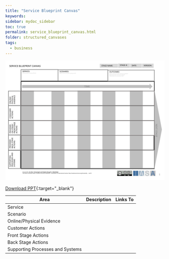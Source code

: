 ```yaml
---
title: "Service Blueprint Canvas"
keywords: 
sidebar: mydoc_sidebar
toc: true
permalink: service_blueprint_canvas.html
folder: structured_canvases
tags: 
  - business
---
```


![image001](media/service_blueprint_canvas001.svg)

[Download PPT](media/ppt/service_blueprint_canvas.ppt){:target="_blank"}

| Area | Description | Links To |
| --- | --- | --- |
| Service |   |   |
| Scenario |   |   |
| Online/Physical Evidence |   |   |
| Customer Actions |   |   |
| Front Stage Actions |   |   |
| Back Stage Actions |   |   |
| Supporting Processes and Systems |   |   |